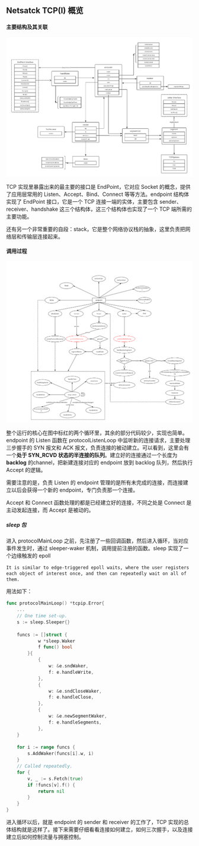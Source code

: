 ## Netsatck TCP(I) 概览

#### 主要结构及其关联

![](../images/tcp_struct_map.png)

TCP 实现里暴露出来的最主要的接口是 EndPoint，它对应 Socket 的概念，提供了应用层常用的 Listen、Accept、Bind、Connect 等等方法。endpoint 结构体实现了 EndPoint 接口，它是一个 TCP 连接一端的实体，主要包含 sender、receiver、handshake 这三个结构体，这三个结构体也实现了一个 TCP 端所需的主要功能。

还有另一个非常重要的自段：stack，它是整个网络协议栈的抽象，这里负责把网络层和传输层连接起来。

#### 调用过程

![](../images/tcp_process.png)

整个运行的核心在图中标红的两个循环里，其余的部分代码较少，实现也简单。endpoint 的 Listen 函数在 protocolListenLoop 中监听新的连接请求，主要处理三步握手的 SYN 报文和 ACK 报文，负责连接的被动建立。可以看到，这里会有一个**处于 SYN_RCVD 状态的半连接的队列**。建立好的连接通过一个长度为 **backlog** 的channel，把新建连接对应的 endpoint 放到 backlog 队列，然后执行 Accept 的逻辑。

需要注意的是，负责 Listen 的 endpoint 管理的是所有未完成的连接，而连接建立以后会获得一个新的 endpoint，专门负责那一个连接。

Accept 和 Connect 函数处理的都是已经建立好的连接，不同之处是 Connect 是主动发起连接，而 Accept 是被动的。

##### sleep 包

进入 protocolMainLoop 之前，先注册了一些回调函数，然后进入循环，当对应事件发生时，通过 sleeper-waker 机制，调用提前注册的函数。sleep 实现了一个边缘触发的 epoll

````
It is similar to edge-triggered epoll waits, where the user registers each object of interest once, and then can repeatedly wait on all of them.
````

用法如下：

```go
func protocolMainLoop() *tcpip.Error{
    ...
    // One time set-up.
    s := sleep.Sleeper{}

    funcs := []struct {
            w *sleep.Waker
            f func() bool
        }{
            {
                w: &e.sndWaker,
                f: e.handleWrite,
            },
            {
                w: &e.sndCloseWaker,
                f: e.handleClose,
            },
            {
                w: &e.newSegmentWaker,
                f: e.handleSegments,
            },
    }

    for i := range funcs {
        s.AddWaker(funcs[i].w, i)
    }
    // Called repeatedly.
    for {
        v, _ := s.Fetch(true)
        if !funcs[v].f() {
            return nil
        }
    }   
}
```

进入循环以后，就是 endpoint 的 sender 和 receiver 的工作了，TCP 实现的总体结构就是这样了。接下来需要仔细看看连接如何建立，如何三次握手，以及连接建立后如何控制流量与拥塞控制。

